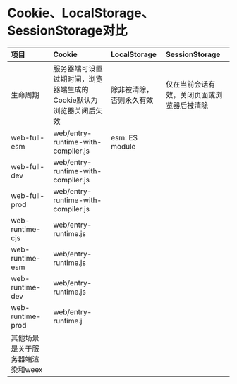# Cookie、LocalStorage、SessionStorage对比

| 项目 | **Cookie** | **LocalStorage** | **SessionStorage** |
| :--- | :--- | :--- | :--- |
| 生命周期 | 服务器端可设置过期时间，浏览器端生成的Cookie默认为浏览器关闭后失效 | 除非被清除，否则永久有效 | 仅在当前会话有效，关闭页面或浏览器后被清除 |
| web-full-esm | web/entry-runtime-with-compiler.js | esm: ES module |
| web-full-dev | web/entry-runtime-with-compiler.js |  |
| web-full-prod | web/entry-runtime-with-compiler.js |  |
| web-runtime-cjs | web/entry-runtime.js |  |
| web-runtime-esm | web/entry-runtime.js |  |
| web-runtime-dev | web/entry-runtime.js |  |
| web-runtime-prod | web/entry-runtime.j |  |
| 其他场景是关于服务器端渲染和weex |  |  |